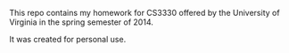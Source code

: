 This repo contains my homework for CS3330 offered by the University of Virginia in the spring semester of 2014. 

It was created for personal use.


